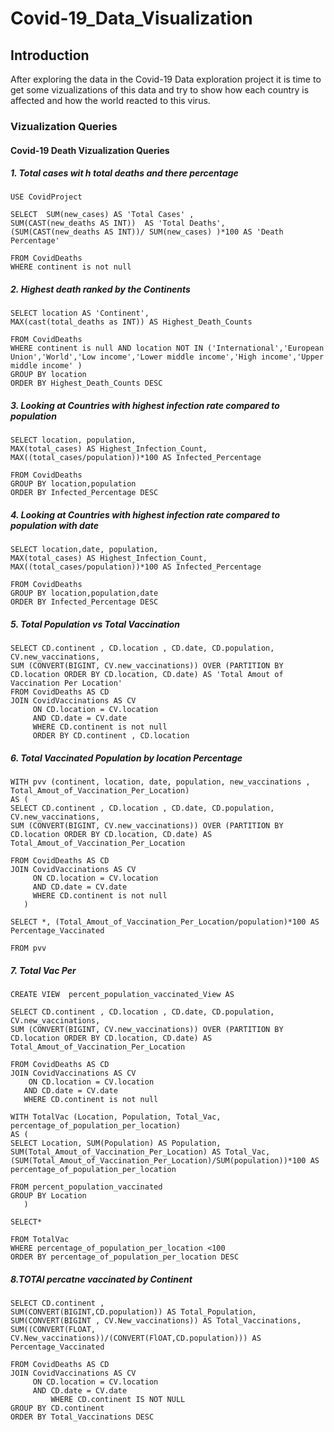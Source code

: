 # Covid-19_Data_Visualization

## Introduction

After exploring the data in the Covid-19 Data exploration project it is time to get some vizualizations of this data and try to show how each country is affected and how the world reacted to this virus.

### Vizualization Queries 

#### Covid-19 Death Vizualization Queries 

##### 1. Total cases wit h total deaths and there percentage

    USE CovidProject

    SELECT  SUM(new_cases) AS 'Total Cases' ,
    SUM(CAST(new_deaths AS INT))  AS 'Total Deaths',
    (SUM(CAST(new_deaths AS INT))/ SUM(new_cases) )*100 AS 'Death Percentage'
    
    FROM CovidDeaths
    WHERE continent is not null

##### 2. Highest death ranked by the Continents 

    SELECT location AS 'Continent',
    MAX(cast(total_deaths as INT)) AS Highest_Death_Counts
    
    FROM CovidDeaths
    WHERE continent is null AND location NOT IN ('International','European Union','World','Low income','Lower middle income','High income','Upper middle income' )
    GROUP BY location
    ORDER BY Highest_Death_Counts DESC

##### 3. Looking at Countries with highest infection rate compared to population

    SELECT location, population,
    MAX(total_cases) AS Highest_Infection_Count,
    MAX((total_cases/population))*100 AS Infected_Percentage
    
    FROM CovidDeaths
    GROUP BY location,population
    ORDER BY Infected_Percentage DESC


##### 4. Looking at Countries with highest infection rate compared to population with date

    SELECT location,date, population,
    MAX(total_cases) AS Highest_Infection_Count,
    MAX((total_cases/population))*100 AS Infected_Percentage
    
    FROM CovidDeaths
    GROUP BY location,population,date
    ORDER BY Infected_Percentage DESC

##### 5. Total Population vs Total Vaccination

    SELECT CD.continent , CD.location , CD.date, CD.population, CV.new_vaccinations,
    SUM (CONVERT(BIGINT, CV.new_vaccinations)) OVER (PARTITION BY CD.location ORDER BY CD.location, CD.date) AS 'Total Amout of Vaccination Per Location'
    FROM CovidDeaths AS CD
    JOIN CovidVaccinations AS CV
         ON CD.location = CV.location 
	     AND CD.date = CV.date
	     WHERE CD.continent is not null
	     ORDER BY CD.continent , CD.location 

##### 6. Total Vaccinated Population by location Percentage

    WITH pvv (continent, location, date, population, new_vaccinations , Total_Amout_of_Vaccination_Per_Location)
    AS (
    SELECT CD.continent , CD.location , CD.date, CD.population, CV.new_vaccinations,
    SUM (CONVERT(BIGINT, CV.new_vaccinations)) OVER (PARTITION BY CD.location ORDER BY CD.location, CD.date) AS Total_Amout_of_Vaccination_Per_Location
   
    FROM CovidDeaths AS CD
    JOIN CovidVaccinations AS CV
         ON CD.location = CV.location 
	     AND CD.date = CV.date
	     WHERE CD.continent is not null
       )

    SELECT *, (Total_Amout_of_Vaccination_Per_Location/population)*100 AS Percentage_Vaccinated
    
    FROM pvv

##### 7. Total Vac Per

    CREATE VIEW  percent_population_vaccinated_View AS

    SELECT CD.continent , CD.location , CD.date, CD.population, CV.new_vaccinations,
    SUM (CONVERT(BIGINT, CV.new_vaccinations)) OVER (PARTITION BY CD.location ORDER BY CD.location, CD.date) AS Total_Amout_of_Vaccination_Per_Location
    
    FROM CovidDeaths AS CD
    JOIN CovidVaccinations AS CV
        ON CD.location = CV.location 
	   AND CD.date = CV.date
	   WHERE CD.continent is not null

    WITH TotalVac (Location, Population, Total_Vac, percentage_of_population_per_location)
    AS (
    SELECT Location, SUM(Population) AS Population, 
    SUM(Total_Amout_of_Vaccination_Per_Location) AS Total_Vac,
    (SUM(Total_Amout_of_Vaccination_Per_Location)/SUM(population))*100 AS percentage_of_population_per_location
   
    FROM percent_population_vaccinated
    GROUP BY Location
       )

    SELECT*
    
    FROM TotalVac
    WHERE percentage_of_population_per_location <100
    ORDER BY percentage_of_population_per_location DESC

##### 8.TOTAl percatne vaccinated by Continent

    SELECT CD.continent , 
    SUM(CONVERT(BIGINT,CD.population)) AS Total_Population,
    SUM(CONVERT(BIGINT , CV.New_vaccinations)) AS Total_Vaccinations,
    SUM((CONVERT(FLOAT, CV.New_vaccinations))/(CONVERT(FlOAT,CD.population))) AS Percentage_Vaccinated

    FROM CovidDeaths AS CD
    JOIN CovidVaccinations AS CV
         ON CD.location = CV.location 
	     AND CD.date = CV.date
             WHERE CD.continent IS NOT NULL
    GROUP BY CD.continent
    ORDER BY Total_Vaccinations DESC
